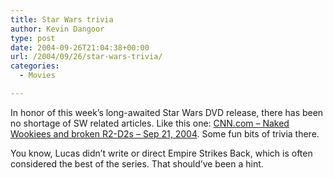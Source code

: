 ```yaml
---
title: Star Wars trivia
author: Kevin Dangoor
type: post
date: 2004-09-26T21:04:38+00:00
url: /2004/09/26/star-wars-trivia/
categories:
  - Movies

---
```

In honor of this week&#8217;s long-awaited Star Wars DVD release, there has been no shortage of SW related articles. Like this one: [CNN.com &#8211; Naked Wookiees and broken R2-D2s &#8211; Sep 21, 2004][1]. Some fun bits of trivia there.

You know, Lucas didn&#8217;t write or direct Empire Strikes Back, which is often considered the best of the series. That should&#8217;ve been a hint.

 [1]: http://www.cnn.com/2004/SHOWBIZ/Movies/09/21/demystifying.starwars.ap/index.html "CNN.com - Naked Wookiees and broken R2-D2s - Sep 21, 2004"